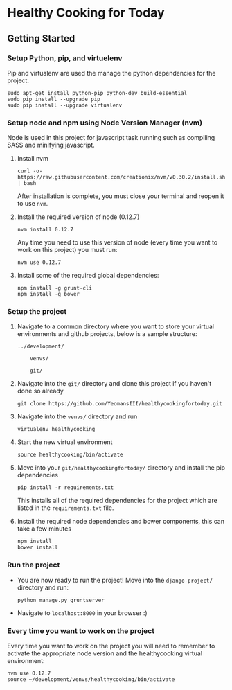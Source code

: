 # Healthy Cooking for Today
## Getting Started
### Setup Python, pip, and virtuelenv

Pip and virtualenv are used the manage the python dependencies for the project.

```
sudo apt-get install python-pip python-dev build-essential 
sudo pip install --upgrade pip 
sudo pip install --upgrade virtualenv 
```

### Setup node and npm using Node Version Manager (nvm)

Node is used in this project for javascript task running such as compiling SASS and minifying javascript.

1. Install nvm

    ```
    curl -o- https://raw.githubusercontent.com/creationix/nvm/v0.30.2/install.sh | bash
    ```
    After installation is complete, you must close your terminal and reopen it to use `nvm`.
2. Install the required version of node (0.12.7)

    ```
    nvm install 0.12.7
    ```
    
    Any time you need to use this version of node (every time you want to work on this project) you must run:

    ```
    nvm use 0.12.7
    ```
    
3. Install some of the required global dependencies:

    ```
    npm install -g grunt-cli
    npm install -g bower
    ```

### Setup the project
1. Navigate to a common directory where you want to store your virtual environments and github projects, below is a sample structure:

    ```
    ../development/
    
        venvs/
        
        git/
    ```
2. Navigate into the `git/` directory and clone this project if you haven't done so already

    ```
    git clone https://github.com/YeomansIII/healthycookingfortoday.git
    ```
3. Navigate into the `venvs/` directory and run 

    ```
    virtualenv healthycooking
    ```
4. Start the new virtual environment

    ```
    source healthycooking/bin/activate
    ```
5. Move into your `git/healthycookingfortoday/` directory and install the pip dependencies

    ```
    pip install -r requirements.txt
    ```
    This installs all of the required dependencies for the project which are listed in the `requirements.txt` file.
6. Install the required node dependencies and bower components, this can take a few minutes

    ```
    npm install
    bower install
    ```

### Run the project
- You are now ready to run the project! Move into the `django-project/` directory and run:

    ```
    python manage.py gruntserver
    ```
- Navigate to `localhost:8000` in your browser :)


### Every time you want to work on the project
Every time you want to work on the project you will need to remember to activate the appropriate node version and the healthycooking virtual environment:

```
nvm use 0.12.7
source ~/development/venvs/healthycooking/bin/activate
```
